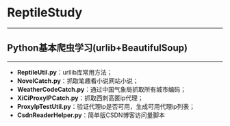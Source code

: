 # ReptileStudy

---

## Python基本爬虫学习(urlib+BeautifulSoup)

---

- **ReptileUtil.py**：urllib库常用方法；
- **NovelCatch.py**：抓取笔趣看小说网站小说；
- **WeatherCodeCatch.py**：通过中国气象局抓取所有城市编码；
- **XiCiProxyIPCatch.py**：抓取西刺高匿ip代理；
- **ProxyIpTestUtil.py**：验证代理ip是否可用，生成可用代理ip列表；
- **CsdnReaderHelper.py**：简单版CSDN博客访问量脚本
